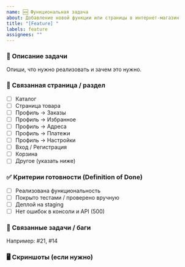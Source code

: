 ```yaml
---
name: 🆕 Функциональная задача
about: Добавление новой функции или страницы в интернет-магазин
title: "[Feature] "
labels: feature
assignees: ""
---
```


### 📝 Описание задачи

Опиши, что нужно реализовать и зачем это нужно.

### 📄 Связанная страница / раздел

- [ ] Каталог
- [ ] Страница товара
- [ ] Профиль → Заказы
- [ ] Профиль → Избранное
- [ ] Профиль → Адреса
- [ ] Профиль → Платежи
- [ ] Профиль → Настройки
- [ ] Вход / Регистрация
- [ ] Корзина
- [ ] Другое (указать ниже)

### ✅ Критерии готовности (Definition of Done)

- [ ] Реализована функциональность
- [ ] Покрыто тестами / проверено вручную
- [ ] Деплой на staging
- [ ] Нет ошибок в консоли и API (500)

### 🔗 Связанные задачи / баги

Например: #21, #14

### 🖥️ Скриншоты (если нужно)
